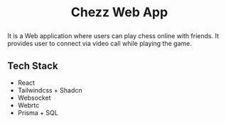 # <p align="center"> Chezz Web App </p>

<p > It is a Web application where users can play chess online with friends. It provides user to connect via video call while playing the game. </p>


## Tech Stack

- React
- Tailwindcss + Shadcn
- Websocket
- Webrtc
- Prisma + SQL
